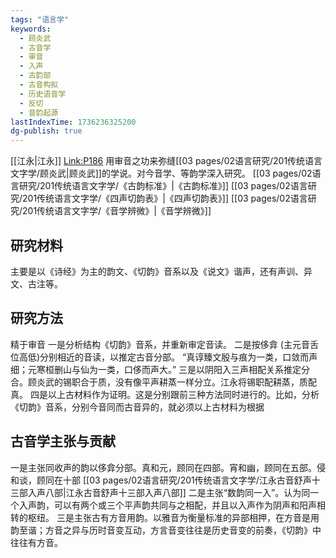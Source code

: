 ```yaml
---
tags: "语言学"
keywords:
  - 顾炎武
  - 古音学
  - 审音
  - 入声
  - 古韵部
  - 古音构拟
  - 历史语音学
  - 反切
  - 音韵起源
lastIndexTime: 1736236325200
dg-publish: true
---
```

[[江永\|江永]]
[Link:P186](zotero://open-pdf/library/items/NXCWTZGN?page=186&annotation=BAQE8UP6)
用审音之功来弥缝[[03 pages/02语言研究/201传统语言文字学/顾炎武\|顾炎武]]的学说。对今音学、等韵学深入研究。
[[03 pages/02语言研究/201传统语言文字学/《古韵标准》\|《古韵标准》]] [[03 pages/02语言研究/201传统语言文字学/《四声切韵表》\|《四声切韵表》]] [[03 pages/02语言研究/201传统语言文字学/《音学辨微》\|《音学辨微》]]
## 研究材料
主要是以《诗经》为主的韵文、《切韵》音系以及《说文》谐声，还有声训、异文、古注等。
## 研究方法
精于审音
一是分析结构《切韵》音系，并重新审定音读。
二是按侈弇 (主元音舌位高低)分别相近的音读，以推定古音分部。
“真谆臻文殷与痕为一类，口敛而声细；元寒桓删山与仙为一类，口侈而声大。”
三是以阴阳入三声相配关系推定分合。顾炎武的锡职合于质，没有像平声耕蒸一样分立。江永将锡职配耕蒸，质配真。
四是以上古材料作为证明。这是分别跟前三种方法同时进行的。比如，分析《切韵》音系，分别今音同而古音异的，就必须以上古材料为根据
## 古音学主张与贡献
一是主张同收声的韵以侈弇分部。真和元，顾同在四部。宵和幽，顾同在五部。侵和谈，顾同在十部
[[03 pages/02语言研究/201传统语言文字学/江永古音舒声十三部入声八部\|江永古音舒声十三部入声八部]]
二是主张“数韵同一入”。认为同一个入声韵，可以有两个或三个平声韵共同与之相配，并且以入声作为阴声和阳声相转的枢纽。
三是主张古有方音用韵。以雅音为衡量标准的异部相押，在方音是用韵至谐；方音之异与历时音变互动，方言音变往往是历史音变的前奏，《切韵》中往往有方音。

 